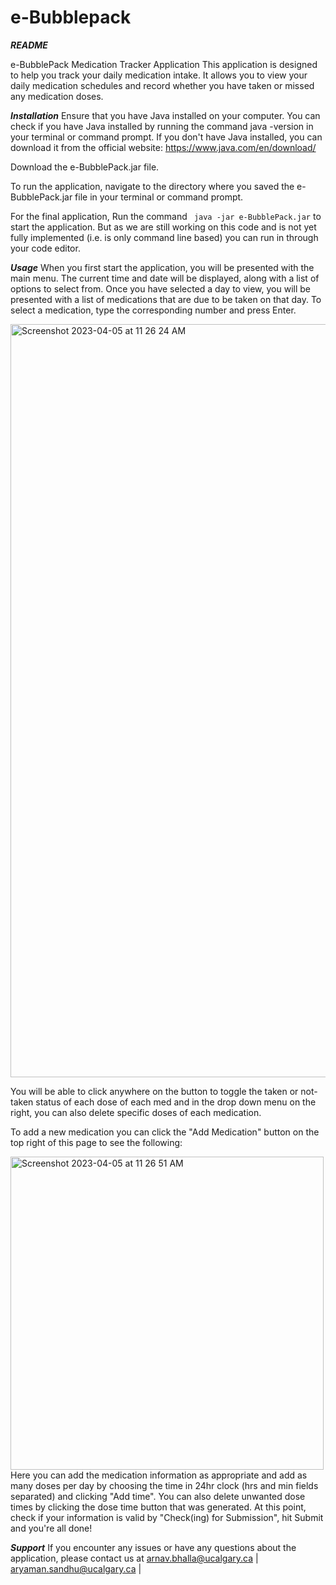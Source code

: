 # e-Bubblepack

**_README_**

e-BubblePack Medication Tracker Application
This application is designed to help you track your daily medication intake. It allows you to view your daily medication schedules and record whether you have taken or missed any medication doses.

**_Installation_**
Ensure that you have Java installed on your computer. You can check if you have Java installed by running the command java -version in your terminal or command prompt. If you don't have Java installed, you can download it from the official website: https://www.java.com/en/download/

Download the e-BubblePack.jar file.

To run the application, navigate to the directory where you saved the e-BubblePack.jar file in your terminal or command prompt.

For the final application, Run the command ` java -jar e-BubblePack.jar` to start the application. But as we are still working on this code and is not yet fully implemented (i.e. is only command line based) you can run in through your code editor.

**_Usage_**
When you first start the application, you will be presented with the main menu. The current time and date will be displayed, along with a list of options to select from. Once you have selected a day to view, you will be presented with a list of medications that are due to be taken on that day. To select a medication, type the corresponding number and press Enter.

<img width="1205" alt="Screenshot 2023-04-05 at 11 26 24 AM" src="https://user-images.githubusercontent.com/78885017/230157500-421f5278-2d78-49eb-8196-0d8f2ca18c7e.png">

You will be able to click anywhere on the button to toggle the taken or not-taken status of each dose of each med and in the drop down menu on the right, you can also delete specific doses of each medication.

To add a new medication you can click the "Add Medication" button on the top right of this page to see the following:

<img width="501" alt="Screenshot 2023-04-05 at 11 26 51 AM" src="https://user-images.githubusercontent.com/78885017/230157553-3d0a776f-e8c8-4cdb-8231-0999cf149715.png">
Here you can add the medication information as appropriate and add as many doses per day by choosing the time in 24hr clock (hrs and min fields separated)
and clicking "Add time". You can also delete unwanted dose times by clicking the dose time button that was generated.
At this point, check if your information is valid by "Check(ing) for Submission", hit Submit and you're all done!

**_Support_**
If you encounter any issues or have any questions about the application, please contact us at
arnav.bhalla@ucalgary.ca | aryaman.sandhu@ucalgary.ca |
